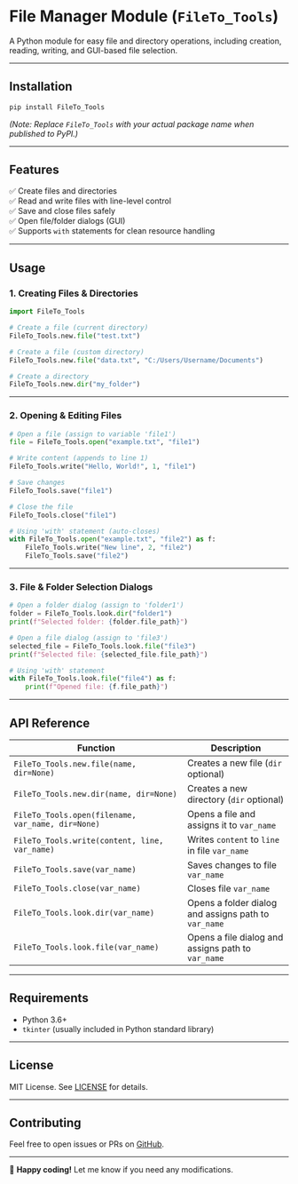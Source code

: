 # **File Manager Module (`FileTo_Tools`)**

A Python module for easy file and directory operations, including creation, reading, writing, and GUI-based file selection.

---

## **Installation**
```bash
pip install FileTo_Tools
```
*(Note: Replace `FileTo_Tools` with your actual package name when published to PyPI.)*

---

## **Features**
✅ Create files and directories  
✅ Read and write files with line-level control  
✅ Save and close files safely  
✅ Open file/folder dialogs (GUI)  
✅ Supports `with` statements for clean resource handling  

---

## **Usage**

### **1. Creating Files & Directories**
```python
import FileTo_Tools

# Create a file (current directory)
FileTo_Tools.new.file("test.txt")

# Create a file (custom directory)
FileTo_Tools.new.file("data.txt", "C:/Users/Username/Documents")

# Create a directory
FileTo_Tools.new.dir("my_folder")
```

---

### **2. Opening & Editing Files**
```python
# Open a file (assign to variable 'file1')
file = FileTo_Tools.open("example.txt", "file1")

# Write content (appends to line 1)
FileTo_Tools.write("Hello, World!", 1, "file1")

# Save changes
FileTo_Tools.save("file1")

# Close the file
FileTo_Tools.close("file1")

# Using 'with' statement (auto-closes)
with FileTo_Tools.open("example.txt", "file2") as f:
    FileTo_Tools.write("New line", 2, "file2")
    FileTo_Tools.save("file2")
```

---

### **3. File & Folder Selection Dialogs**
```python
# Open a folder dialog (assign to 'folder1')
folder = FileTo_Tools.look.dir("folder1")
print(f"Selected folder: {folder.file_path}")

# Open a file dialog (assign to 'file3')
selected_file = FileTo_Tools.look.file("file3")
print(f"Selected file: {selected_file.file_path}")

# Using 'with' statement
with FileTo_Tools.look.file("file4") as f:
    print(f"Opened file: {f.file_path}")
```

---

## **API Reference**
| Function                                    | Description                                          |
| ------------------------------------------- | ---------------------------------------------------- |
| `FileTo_Tools.new.file(name, dir=None)`           | Creates a new file (`dir` optional)                  |
| `FileTo_Tools.new.dir(name, dir=None)`            | Creates a new directory (`dir` optional)             |
| `FileTo_Tools.open(filename, var_name, dir=None)` | Opens a file and assigns it to `var_name`            |
| `FileTo_Tools.write(content, line, var_name)`     | Writes `content` to `line` in file `var_name`        |
| `FileTo_Tools.save(var_name)`                     | Saves changes to file `var_name`                     |
| `FileTo_Tools.close(var_name)`                    | Closes file `var_name`                               |
| `FileTo_Tools.look.dir(var_name)`                 | Opens a folder dialog and assigns path to `var_name` |
| `FileTo_Tools.look.file(var_name)`                | Opens a file dialog and assigns path to `var_name`   |

---

## **Requirements**
- Python 3.6+
- `tkinter` (usually included in Python standard library)

---

## **License**
MIT License. See [LICENSE](LICENSE) for details.

---

## **Contributing**
Feel free to open issues or PRs on [GitHub](https://github.com/your_username/FileTo_Tools).

---

🚀 **Happy coding!** Let me know if you need any modifications.